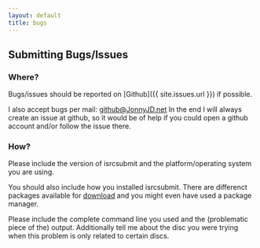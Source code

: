 ```yaml
---
layout: default
title: bugs
---
```


## Submitting Bugs/Issues

### Where?
Bugs/issues should be reported on [Github]({{ site.issues.url }}) if possible.

I also accept bugs per mail: github@JonnyJD.net
In the end I will always create an issue at github,
so it would be of help if you could open a github account and/or follow
the issue there.


### How?

Please include the version of isrcsubmit
and the platform/operating system you are using.

You should also include how you installed isrcsubmit.
There are differenct packages available for [download](download)
and you might even have used a package manager.

Please include the complete command line you used
and the (problematic piece of the) output.
Additionally tell me about the disc you were trying when this problem is only
related to certain discs.
